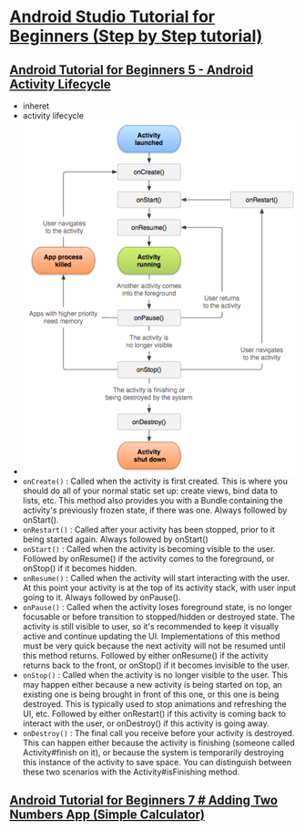 # [Android Studio Tutorial for Beginners (Step by Step tutorial)](https://www.youtube.com/playlist?list=PLS1QulWo1RIbb1cYyzZpLFCKvdYV_yJ-E)

## [Android Tutorial for Beginners 5 - Android Activity Lifecycle](https://www.youtube.com/watch?v=odqACn2Vgic&list=PLS1QulWo1RIbb1cYyzZpLFCKvdYV_yJ-E&index=6)
- inheret
- activity lifecycle
- ![activ](activity_lifecycle.png)
- `onCreate()` : Called when the activity is first created. This is where you should do all of your normal static set up: create views, bind data to lists, etc. This method also provides you with a Bundle containing the activity's previously frozen state, if there was one.
Always followed by onStart().
- `onRestart()` : Called after your activity has been stopped, prior to it being started again.
Always followed by onStart()
- `onStart()` : Called when the activity is becoming visible to the user.
Followed by onResume() if the activity comes to the foreground, or onStop() if it becomes hidden.
- `onResume()` : Called when the activity will start interacting with the user. At this point your activity is at the top of its activity stack, with user input going to it.
Always followed by onPause().
- `onPause()` : Called when the activity loses foreground state, is no longer focusable or before transition to stopped/hidden or destroyed state. The activity is still visible to user, so it's recommended to keep it visually active and continue updating the UI. Implementations of this method must be very quick because the next activity will not be resumed until this method returns.
Followed by either onResume() if the activity returns back to the front, or onStop() if it becomes invisible to the user.
- `onStop()` : Called when the activity is no longer visible to the user. This may happen either because a new activity is being started on top, an existing one is being brought in front of this one, or this one is being destroyed. This is typically used to stop animations and refreshing the UI, etc.
Followed by either onRestart() if this activity is coming back to interact with the user, or onDestroy() if this activity is going away.
- `onDestroy()` : The final call you receive before your activity is destroyed. This can happen either because the activity is finishing (someone called Activity#finish on it), or because the system is temporarily destroying this instance of the activity to save space. You can distinguish between these two scenarios with the Activity#isFinishing method.

## [Android Tutorial for Beginners 7 # Adding Two Numbers App (Simple Calculator)](https://www.youtube.com/watch?v=7OQJIaXNmT4&list=PLS1QulWo1RIbb1cYyzZpLFCKvdYV_yJ-E&index=8)
